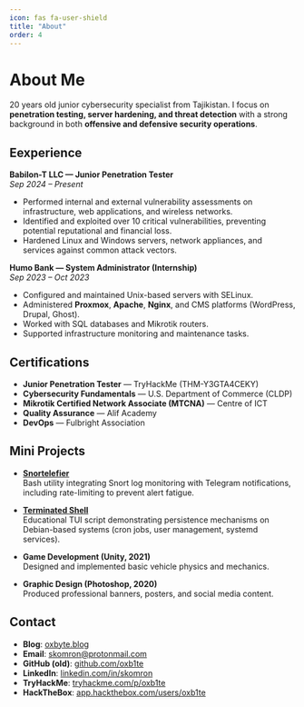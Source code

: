 ```yaml
---
icon: fas fa-user-shield
title: "About"
order: 4
---
```


# About Me

20 years old junior cybersecurity specialist from Tajikistan. I focus on **penetration testing, server hardening, and threat detection** with a strong background in both **offensive and defensive security operations**.  
 

## Eexperience

**Babilon-T LLC — Junior Penetration Tester**  
*Sep 2024 – Present*  
- Performed internal and external vulnerability assessments on infrastructure, web applications, and wireless networks.  
- Identified and exploited over 10 critical vulnerabilities, preventing potential reputational and financial loss.  
- Hardened Linux and Windows servers, network appliances, and services against common attack vectors.  

**Humo Bank — System Administrator (Internship)**  
*Sep 2023 – Oct 2023*  
- Configured and maintained Unix-based servers with SELinux.  
- Administered **Proxmox**, **Apache**, **Nginx**, and CMS platforms (WordPress, Drupal, Ghost).  
- Worked with SQL databases and Mikrotik routers.  
- Supported infrastructure monitoring and maintenance tasks.  

## Certifications

- **Junior Penetration Tester** — TryHackMe (THM-Y3GTA4CEKY)  
- **Cybersecurity Fundamentals** — U.S. Department of Commerce (CLDP)  
- **Mikrotik Certified Network Associate (MTCNA)** — Centre of ICT  
- **Quality Assurance** — Alif Academy  
- **DevOps** — Fulbright Association  

## Mini Projects

- **[Snortelefier](https://github.com/oxb1te/snortelefier)**  
  Bash utility integrating Snort log monitoring with Telegram notifications, including rate-limiting to prevent alert fatigue.  

- **[Terminated Shell](https://github.com/oxb1te/terminatedshell)**  
  Educational TUI script demonstrating persistence mechanisms on Debian-based systems (cron jobs, user management, systemd services).  

- **Game Development (Unity, 2021)**  
  Designed and implemented basic vehicle physics and mechanics.  

- **Graphic Design (Photoshop, 2020)**  
  Produced professional banners, posters, and social media content.  

## Contact

- **Blog**: [oxbyte.blog](https://www.oxbyte.blog)  
- **Email**: [skomron@protonmail.com](mailto:skomron@protonmail.com)  
- **GitHub (old)**: [github.com/oxb1te](https://github.com/oxb1te)  
- **LinkedIn**: [linkedin.com/in/skomron](https://www.linkedin.com/in/skomron)  
- **TryHackMe**: [tryhackme.com/p/oxb1te](https://tryhackme.com/p/oxb1te)  
- **HackTheBox**: [app.hackthebox.com/users/oxb1te](https://app.hackthebox.com/users/oxb1te)  